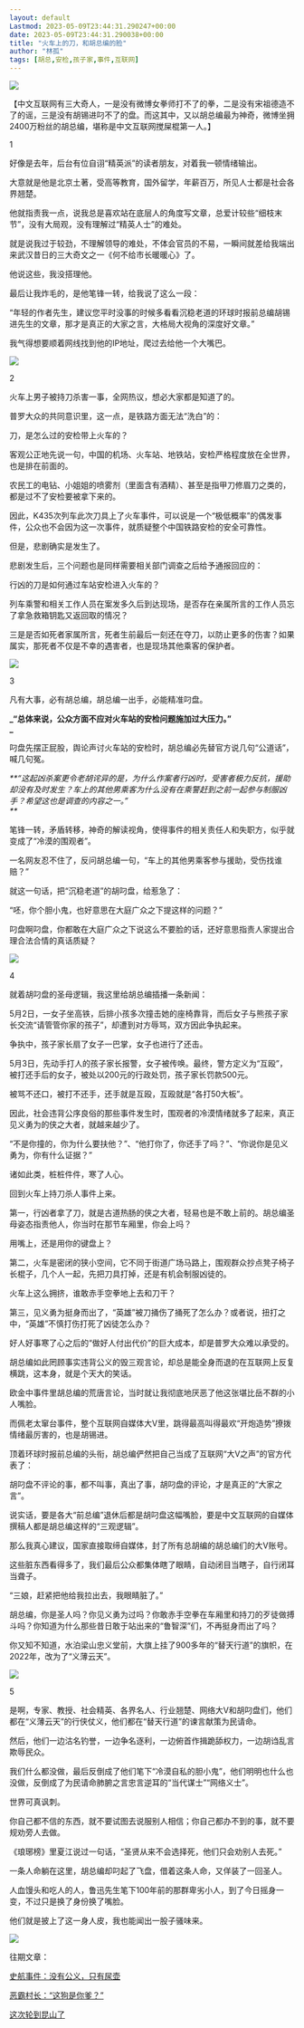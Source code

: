```yaml
---
layout: default
Lastmod: 2023-05-09T23:44:31.290247+00:00
date: 2023-05-09T23:44:31.290038+00:00
title: "火车上的刀，和胡总编的脸"
author: "林孤"
tags: [胡总,安检,孩子家,事件,互联网]
---
```


![](https://images.weserv.nl/?url=https%3A//mmbiz.qpic.cn/mmbiz_jpg/MhEm41J8eia0GfLMjkePNoBXJUSHTbyiaSlibOwHhgaST1GaCQPAap2EcHpf5Y9mpkLKZ7rYtocShch1yXMpmySpA/640%3Fwx_fmt%3Djpeg)

【中文互联网有三大奇人，一是没有微博女拳师打不了的拳，二是没有宋祖德造不了的谣，三是没有胡锡进叼不了的盘。而这其中，又以胡总编最为神奇，微博坐拥2400万粉丝的胡总编，堪称是中文互联网搅屎棍第一人。】  

1

好像是去年，后台有位自诩“精英派”的读者朋友，对着我一顿情绪输出。

大意就是他是北京土著，受高等教育，国外留学，年薪百万，所见人士都是社会各界翘楚。

他就指责我一点，说我总是喜欢站在底层人的角度写文章，总爱计较些“细枝末节”，没有大局观，没有理解过“精英人士”的难处。  

就是说我过于较劲，不理解领导的难处，不体会官员的不易，一瞬间就差给我端出来武汉昔日的三大奇文之一《何不给市长暖暖心》了。

他说这些，我没搭理他。

最后让我炸毛的，是他笔锋一转，给我说了这么一段：

“年轻的作者先生，建议您平时没事的时候多看看沉稳老道的环球时报前总编胡锡进先生的文章，那才是真正的大家之言，大格局大视角的深度好文章。”

我气得想要顺着网线找到他的IP地址，爬过去给他一个大嘴巴。

![](https://images.weserv.nl/?url=https%3A//mmbiz.qpic.cn/mmbiz_png/MhEm41J8eia0GfLMjkePNoBXJUSHTbyiaShVj0RtEFfnySXPTMibnuGIttIACRCv7FI4e1pJn6BNiaeiaJjfIk8YAcw/640%3Fwx_fmt%3Dpng)

2

火车上男子被持刀杀害一事，全网热议，想必大家都是知道了的。

普罗大众的共同意识里，这一点，是铁路方面无法“洗白”的：

刀，是怎么过的安检带上火车的？

客观公正地先说一句，中国的机场、火车站、地铁站，安检严格程度放在全世界，也是排在前面的。

农民工的电钻、小姐姐的喷雾剂（里面含有酒精）、甚至是指甲刀修眉刀之类的，都是过不了安检要被拿下来的。

因此，K435次列车此次刀具上了火车事件，可以说是一个“极低概率”的偶发事件，公众也不会因为这一次事件，就质疑整个中国铁路安检的安全可靠性。

但是，悲剧确实是发生了。

悲剧发生后，三个问题也是同样需要相关部门调查之后给予通报回应的：  

行凶的刀是如何通过车站安检进入火车的？

列车乘警和相关工作人员在案发多久后到达现场，是否存在亲属所言的工作人员忘了拿急救箱钥匙又返回取的情况？

三是是否如死者家属所言，死者生前最后一刻还在夺刀，以防止更多的伤害？如果属实，那死者不仅是不幸的遇害者，也是现场其他乘客的保护者。

![](https://images.weserv.nl/?url=https%3A//mmbiz.qpic.cn/mmbiz_jpg/MhEm41J8eia0GfLMjkePNoBXJUSHTbyiaSS98ickUX5n3j0NZoVTiaN03XOw996tmnkB12IJoiaBZzS9t1jI9MIjo3A/640%3Fwx_fmt%3Djpeg)

3  

凡有大事，必有胡总编，胡总编一出手，必能精准叼盘。

**_“总体来说，公众方面不应对火车站的安检问题施加过大压力。”  
_**

叼盘先摆正屁股，舆论声讨火车站的安检时，胡总编必先替官方说几句“公道话”，喊几句冤。

_**“这起凶杀案更令老胡诧异的是，为什么作案者行凶时，受害者极力反抗，援助却没有及时发生？车上的其他男乘客为什么没有在乘警赶到之前一起参与制服凶手？希望这也是调查的内容之一。”  
**_

笔锋一转，矛盾转移，神奇的解读视角，使得事件的相关责任人和失职方，似乎就变成了“冷漠的围观者”。

一名网友忍不住了，反问胡总编一句，“车上的其他男乘客参与援助，受伤找谁赔？”

就这一句话，把“沉稳老道”的胡叼盘，给惹急了：

“呸，你个胆小鬼，也好意思在大庭广众之下提这样的问题？”

叼盘啊叼盘，你都敢在大庭广众之下说这么不要脸的话，还好意思指责人家提出合理合法合情的真话质疑？

![](https://images.weserv.nl/?url=https%3A//mmbiz.qpic.cn/mmbiz_png/MhEm41J8eia0GfLMjkePNoBXJUSHTbyiaS7jKVPjiagezwjicdQlbaBUCPSpEIhfxfjmotqPqplvKCpDGMB6rFKxAQ/640%3Fwx_fmt%3Dpng)

4  

就着胡叼盘的圣母逻辑，我这里给胡总编插播一条新闻：

5月2日，一女子坐高铁，后排小孩多次撞击她的座椅靠背，而后女子与熊孩子家长交流“请管管你家的孩子”，却遭到对方辱骂，双方因此争执起来。

争执中，孩子家长扇了女子一巴掌，女子也进行了还击。

5月3日，先动手打人的孩子家长报警，女子被传唤。最终，警方定义为“互殴”，被打还手后的女子，被处以200元的行政处罚，孩子家长罚款500元。

被骂不还口，被打不还手，还手就是互殴，互殴就是“各打50大板”。

因此，社会违背公序良俗的那些事件发生时，围观者的冷漠情绪就多了起来，真正见义勇为的侠之大者，就越来越少了。

“不是你撞的，你为什么要扶他？”、“他打你了，你还手了吗？”、“你说你是见义勇为，你有什么证据？”

诸如此类，桩桩件件，寒了人心。

回到火车上持刀杀人事件上来。

第一，行凶者拿了刀，就是古道热肠的侠之大者，轻易也是不敢上前的。胡总编圣母姿态指责他人，你当时在那节车厢里，你会上吗？

用嘴上，还是用你的键盘上？

第二，火车是密闭的狭小空间，它不同于街道广场马路上，围观群众抄点凳子椅子长棍子，几个人一起，先把刀具打掉，还是有机会制服凶徒的。

火车上这么拥挤，谁敢赤手空拳地上去和刀干？

第三，见义勇为挺身而出了，“英雄”被刀捅伤了捅死了怎么办？或者说，扭打之中，“英雄”不慎打伤打死了凶徒怎么办？

好人好事寒了心之后的“做好人付出代价”的巨大成本，却是普罗大众难以承受的。

胡总编如此罔顾事实违背公义的毁三观言论，却总是能全身而退的在互联网上反复横跳，这本身，就是个天大的笑话。

欧金中事件里胡总编的荒唐言论，当时就让我彻底地厌恶了他这张堪比岳不群的小人嘴脸。

而佩老太窜台事件，整个互联网自媒体大V里，跳得最高叫得最欢“开炮造势”撩拨情绪最厉害的，也是胡锡进。

顶着环球时报前总编的头衔，胡总编俨然把自己当成了互联网“大V之声”的官方代表了：

胡叼盘不评论的事，都不叫事，真出了事，胡叼盘的评论，才是真正的“大家之言”。

说实话，要是各大“前总编”退休后都是胡叼盘这幅嘴脸，要是中文互联网的自媒体撰稿人都是胡总编这样的“三观逻辑”。

那么我真心建议，国家直接取缔自媒体，封了所有总胡编的胡总编们的大V账号。

这些脏东西看得多了，我们最后公众都集体瞎了眼睛，自动闭目当瞎子，自行闭耳当聋子。

“三娘，赶紧把他给我拉出去，我眼睛脏了。”

胡总编，你是圣人吗？你见义勇为过吗？你敢赤手空拳在车厢里和持刀的歹徒做搏斗吗？你知道为什么那些昔日敢于站出来的“鲁智深”们，不再挺身而出了吗？  

你又知不知道，水泊梁山忠义堂前，大旗上挂了900多年的“替天行道”的旗帜，在2022年，改为了“义薄云天”。

![](https://images.weserv.nl/?url=https%3A//mmbiz.qpic.cn/mmbiz_jpg/MhEm41J8eia0GfLMjkePNoBXJUSHTbyiaSMB0Oep3QRoEibXKtoT1qqPjEibCh6FsI6bebXmpNchjemCXdiar73iaN2g/640%3Fwx_fmt%3Djpeg)

5

是啊，专家、教授、社会精英、各界名人、行业翘楚、网络大V和胡叼盘们，他们都在“义薄云天”的行侠仗义，他们都在“替天行道”的谏言献策为民请命。

然后，他们一边沽名钓誉，一边争名逐利，一边俯首作揖跪舔权力，一边胡诌乱言欺辱民众。

我们什么都没做，最后反倒成了他们笔下“冷漠自私的胆小鬼”，他们明明也什么也没做，反倒成了为民请命肺腑之言忠言逆耳的“当代谋士”“网络义士”。

世界可真讽刺。

你自己都不信的东西，就不要试图去说服别人相信；你自己都办不到的事，就不要规劝旁人去做。

《琅琊榜》里夏江说过一句话，“圣贤从来不会选择死，他们只会劝别人去死。”

一条人命躺在这里，胡总编却叼起了飞盘，借着这条人命，又佯装了一回圣人。

人血馒头和吃人的人，鲁迅先生笔下100年前的那群卑劣小人，到了今日摇身一变，不过只是换了身份换了嘴脸。

他们就是披上了这一身人皮，我也能闻出一股子骚味来。

![](https://images.weserv.nl/?url=https%3A//mmbiz.qpic.cn/mmbiz_jpg/MhEm41J8eia0GfLMjkePNoBXJUSHTbyiaS3FkQMOAKKOFGxllia3Xj623cicF4lFTApjA791sQQbb0xJs6GOQa2XgQ/640%3Fwx_fmt%3Djpeg)

往期文章：

[史航事件：没有公义，只有尿壶](http://mp.weixin.qq.com/s?__biz=MzI3MTk2MDc4Mw==&mid=2247511334&idx=1&sn=688a5bfaad38162462b24bed1ca44f69&chksm=eb3b3286dc4cbb90ffdb10768f3b43e33c969633c1ef19cc04864039615ce7fddf32837bc793&scene=21#wechat_redirect)

[恶霸村长：“这狗是你爹？”](http://mp.weixin.qq.com/s?__biz=MzI3MTk2MDc4Mw==&mid=2247511343&idx=1&sn=ede31953a38831b0f372431789e4a70c&chksm=eb3b328fdc4cbb992512f94db6442642c29e305fc7ec840570d1af147694ed84f742583abdc3&scene=21#wechat_redirect)

[这次轮到昆山了](http://mp.weixin.qq.com/s?__biz=MzI3MTk2MDc4Mw==&mid=2247511397&idx=1&sn=f878434a220cdbc9235f7a6118641b3d&chksm=eb3b32c5dc4cbbd3edf0bd5c78eabee68f6ec17d0e40d137e054e7d9dc434f52c854bdc75bb0&scene=21#wechat_redirect)

